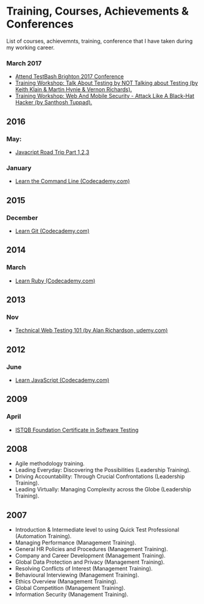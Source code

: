 # Training, Courses, Achievements & Conferences
List of courses, achievemnts, training, conference that I have taken during my working career.

### March 2017
* [Attend TestBash Brighton 2017 Conference](https://dojo.ministryoftesting.com/events/testbash-brighton-2017)
* [Training Workshop: Talk About Testing by NOT Talking about Testing (by Keith Klain & Martin Hynie & Vernon Richards).](https://dojo.ministryoftesting.com/events/testbash-brighton-2017)
* [Training Workshop: Web And Mobile Security - Attack Like A Black-Hat Hacker (by Santhosh Tuppad).](https://dojo.ministryoftesting.com/events/testbash-brighton-2017)




## 2016

### May:
* [Javacript Road Trip Part 1,2,3](https://www.codeschool.com/learn/javascript)

### January
* [Learn the Command Line (Codecademy.com)](https://www.codecademy.com/learn/learn-the-command-line)



## 2015
### December
* [Learn Git (Codecademy.com)](https://www.codecademy.com/learn/learn-git)


## 2014
### March
* [Learn Ruby (Codecademy.com)](https://www.codecademy.com/learn/ruby)

## 2013
### Nov
* [Technical Web Testing 101 (by Alan Richardson, udemy.com)](https://www.udemy.com/technical-web-testing-101/)

## 2012
### June
* [Learn JavaScript (Codecademy.com)](https://www.codecademy.com/learn/javascript)

## 2009
### April
* [ISTQB Foundation Certificate in Software Testing](http://www.istqb.org/certification-path-root/foundation-level/foundation-level-content.html)

## 2008
* Agile methodology training.
* Leading Everyday: Discovering the Possibilities (Leadership Training).
* Driving Accountability: Through Crucial Confrontations (Leadership Training).
* Leading Virtually: Managing Complexity across the Globe (Leadership Training).



## 2007
* Introduction & Intermediate level to using Quick Test Professional (Automation Training).
* Managing Performance (Management Training).
* General HR Policies and Procedures (Management Training).
* Company and Career Development (Management Training).
* Global Data Protection and Privacy (Management Training).
* Resolving Conflicts of Interest (Management Training).
* Behavioural Interviewing (Management Training).
* Ethics Overview (Management Training).
* Global Competition (Management Training).
* Information Security (Management Training).

